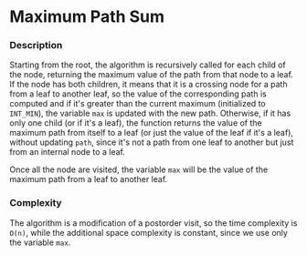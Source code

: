 # Maximum Path Sum

### Description
Starting from the root, the algorithm is recursively called for each child of the node, returning the maximum value of the path from that node to a leaf. If the node has both children, it means that it is a crossing node for a path from a leaf to another leaf, so the value of the corresponding path is computed and if it's greater than the current maximum (initialized to `INT_MIN`), the variable `max` is updated with the new path. Otherwise, if it has only one child (or if it's a leaf), the function returns the value of the maximum path from itself to a leaf (or just the value of the leaf if it's a leaf), without updating `path`, since it's not a path from one leaf to another but just from an internal node to a leaf.

Once all the node are visited, the variable `max` will be the value of the maximum path from a leaf to another leaf.

### Complexity
The algorithm is a modification of a postorder visit, so the time complexity is `O(n)`, while the additional space complexity is constant, since we use only the variable `max`.
